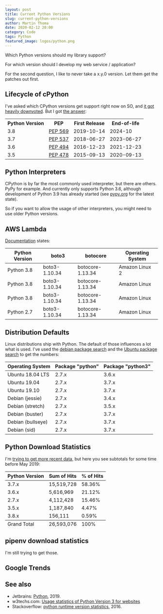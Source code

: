 ```yaml
---
layout: post
title: Current Python Versions
slug: current-python-versions
author: Martin Thoma
date: 2020-02-12 20:00
category: Code
tags: Python
featured_image: logos/python.png
---
```

Which Python versions should my library support?

For which version should I develop my web service / application?

For the second question, I like to never take a x.y.0 version. Let them get
the patches out first.


## Lifecycle of cPython

I've asked which CPython versions get support right now on SO, and <a href="https://stackoverflow.com/q/60126561/562769">it got heavily downvoted</a>.
But I got <a href="https://devguide.python.org/#status-of-python-branches">the answer</a>:

<table class="table">
    <tr>
        <th>Python Version</th>
        <th>PEP</th>
        <th>First Release</th>
        <th>End-of-life</th>
    </tr>
    <tr>
        <td>3.8</td>
        <td><a href="https://www.python.org/dev/peps/pep-0569/">PEP 569</a></td>
        <td>2019-10-14</td>
        <td>2024-10</td>
    </tr>
    <tr>
        <td>3.7</td>
        <td><a href="https://www.python.org/dev/peps/pep-0537/">PEP 537</a></td>
        <td>2018-06-27</td>
        <td>2023-06-27</td>
    </tr>
    <tr>
        <td>3.6</td>
        <td><a href="https://www.python.org/dev/peps/pep-0494/">PEP 494</a></td>
        <td>2016-12-23</td>
        <td>2021-12-23</td>
    </tr>
    <tr>
        <td>3.5</td>
        <td><a href="https://www.python.org/dev/peps/pep-0478/">PEP 478</a></td>
        <td>2015-09-13</td>
        <td>2020-09-13</td>
    </tr>
</table>


## Python Interpreters

CPython is by far the most commonly used interpreter, but there are others.
PyPy for example. And currently only supports Python 3.6, although development
of Python 3.9 has already started (see [pypy.org](https://www.pypy.org/download.html) for the latest state).

So if you want to allow the usage of other interpreters, you might need to use
older Python versions.


## AWS Lambda

<a href="https://docs.aws.amazon.com/lambda/latest/dg/python-programming-model.html">Documentation</a> states:

<table class="table">
    <thead>
        <tr>
            <th>Python Version</th>
            <th>boto3</th>
            <th>botocore</th>
            <th>Operating System</th>
        </tr>
    </thead>
    <tbody>
        <tr>
            <td>Python 3.8</td>
            <td>boto3-1.10.34</td>
            <td>botocore-1.13.34</td>
            <td>Amazon Linux 2</td>
        </tr>
        <tr>
            <td>Python 3.8</td>
            <td>boto3-1.10.34</td>
            <td>botocore-1.13.34</td>
            <td>Amazon Linux</td>
        </tr>
        <tr>
            <td>Python 3.8</td>
            <td>boto3-1.10.34</td>
            <td>botocore-1.13.34</td>
            <td>Amazon Linux</td>
        </tr>
        <tr>
            <td>Python 2.7</td>
            <td>boto3-1.10.34</td>
            <td>botocore-1.13.34</td>
            <td>Amazon Linux</td>
        </tr>
    </tbody>
</table>

## Distribution Defaults

Linux distributions ship with Python. The default of those influences a lot
what is used. I've used the <a href="https://packages.debian.org/search?suite=default&section=all&arch=any&lang=de&searchon=names&keywords=python3">debian package search</a> and the <a href="https://packages.ubuntu.com/search?suite=disco&searchon=names&keywords=python">Ubuntu package search</a> to get the numbers:

<table class="table">
    <thead>
        <tr>
            <th>Operating System</th>
            <th>Package "python"</th>
            <th>Package "python3"</th>
        </tr>
    </thead>
    <tbody>
        <tr>
            <td>Ubuntu 18.04 LTS</td>
            <td>2.7.x</td>
            <td>3.6.x</td>
        </tr>
        <tr>
            <td>Ubuntu 19.04</td>
            <td>2.7.x</td>
            <td>3.7.x</td>
        </tr>
        <tr>
            <td>Ubuntu 19.10</td>
            <td>2.7.x</td>
            <td>3.7.x</td>
        </tr>
        <tr>
            <td>Debian (jessie)</td>
            <td>2.7.x</td>
            <td>3.4.x</td>
        </tr>
        <tr>
            <td>Debian (stretch)</td>
            <td>2.7.x</td>
            <td>3.5.x</td>
        </tr>
        <tr>
            <td>Debian (buster)</td>
            <td>2.7.x</td>
            <td>3.7.x</td>
        </tr>
        <tr>
            <td>Debian (bullseye)</td>
            <td>2.7.x</td>
            <td>3.7.x</td>
        </tr>
        <tr>
            <td>Debian (sid)</td>
            <td>2.7.x</td>
            <td>3.7.x</td>
        </tr>
    </tbody>
</table>

## Python Download Statistics

I'm <a href="each x.y Python version">trying to get more recent data</a>,
but here you see subtotals for some time before May 2019:

<table class="table">
    <thead>
        <tr>
            <th>Python Version</th>
            <th>Sum of Hits</th>
            <th>% of Hits</th>
        </tr>
    </thead>
    <tbody>
        <tr>
            <td>3.7.x</td>
            <td>15,519,728</td>
            <td>58.36%</td>
        </tr>
        <tr>
            <td>3.6.x</td>
            <td>5,616,969</td>
            <td>21.12%</td>
        </tr>
        <tr>
            <td>2.7.x</td>
            <td>4,112,428</td>
            <td>15.46%</td>
        </tr>
        <tr>
            <td>3.5.x</td>
            <td>1,187,840</td>
            <td>4.47%</td>
        </tr>
        <tr>
            <td>3.8.x</td>
            <td>156,111</td>
            <td>0.59%</td>
        </tr>
    </tbody>
    <tfoot>
        <tr>
            <td>Grand Total</td>
            <td>26,593,076</td>
            <td>100%</td>
        </tr>
    </tfoot>
</table>


## pipenv download statistics

I'm still trying to get those.


## Google Trends

<script type="text/javascript" src="https://ssl.gstatic.com/trends_nrtr/2051_RC11/embed_loader.js"></script> <script type="text/javascript"> trends.embed.renderExploreWidget("TIMESERIES", {"comparisonItem":[{"keyword":"python 2.7","geo":"","time":"today 12-m"},{"keyword":"python 3.5","geo":"","time":"today 12-m"},{"keyword":"python 3.6","geo":"","time":"today 12-m"},{"keyword":"python 3.7","geo":"","time":"today 12-m"},{"keyword":"python 3.8","geo":"","time":"today 12-m"}],"category":0,"property":""}, {"exploreQuery":"q=python%202.7,python%203.5,python%203.6,python%203.7,python%203.8&date=today 12-m,today 12-m,today 12-m,today 12-m,today 12-m","guestPath":"https://trends.google.de:443/trends/embed/"}); </script>

## See also

* Jetbrains: [Python](https://www.jetbrains.com/de-de/lp/devecosystem-2019/python/), 2019.
* w3techs.com: [Usage statistics of Python Version 3 for websites](https://w3techs.com/technologies/details/pl-python/3)
* Stackoverflow: [python runtime version statistics](https://stackoverflow.com/q/38747864/562769), 2016.
